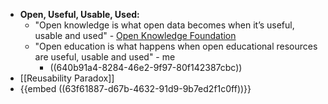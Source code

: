 - **Open, Useful, Usable, Used:**
	- "Open knowledge is what open data becomes when it’s useful, usable and used" - [Open Knowledge Foundation](https://okfn.org/opendata/)
	- "Open education is what happens when open educational resources are useful, usable and used" - me
		- ((640b91a4-8284-46e2-9f97-80f142387cbc))
- [[Reusability Paradox]]
- {{embed ((63f61887-d67b-4632-91d9-9b7ed2f1c0ff))}}
